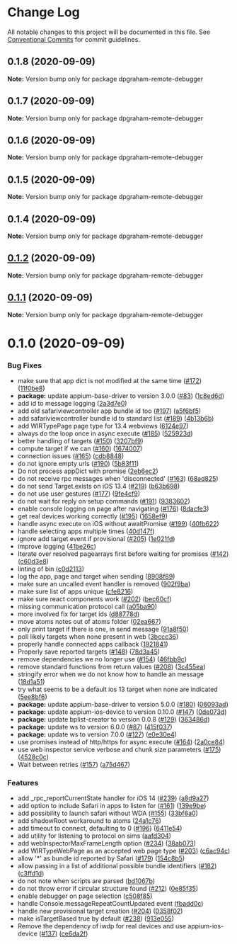 # Change Log

All notable changes to this project will be documented in this file.
See [Conventional Commits](https://conventionalcommits.org) for commit guidelines.

## 0.1.8 (2020-09-09)

**Note:** Version bump only for package dpgraham-remote-debugger





## 0.1.7 (2020-09-09)

**Note:** Version bump only for package dpgraham-remote-debugger





## 0.1.6 (2020-09-09)

**Note:** Version bump only for package dpgraham-remote-debugger





## 0.1.5 (2020-09-09)

**Note:** Version bump only for package dpgraham-remote-debugger





## 0.1.4 (2020-09-09)

**Note:** Version bump only for package dpgraham-remote-debugger





## [0.1.2](https://github.com/appium/appium-remote-debugger/compare/v0.1.1...v0.1.2) (2020-09-09)

**Note:** Version bump only for package dpgraham-remote-debugger





## [0.1.1](https://github.com/appium/appium-remote-debugger/compare/v0.1.0...v0.1.1) (2020-09-09)

**Note:** Version bump only for package dpgraham-remote-debugger





# 0.1.0 (2020-09-09)


### Bug Fixes

* make sure that app dict is not modified at the same time ([#172](https://github.com/appium/appium-remote-debugger/issues/172)) ([11f0be8](https://github.com/appium/appium-remote-debugger/commit/11f0be83152bc8b4b58ac5dbd7ad1f88b59e24f4))
* **package:** update appium-base-driver to version 3.0.0 ([#83](https://github.com/appium/appium-remote-debugger/issues/83)) ([1c8ed6d](https://github.com/appium/appium-remote-debugger/commit/1c8ed6d610c7fb32e5c7329a05346de89cce0125))
* add id to message logging ([2a3d7e0](https://github.com/appium/appium-remote-debugger/commit/2a3d7e03f0cd44f9595421be54f993ff78507aaf))
* add old safariviewcontroller app bundle id too ([#197](https://github.com/appium/appium-remote-debugger/issues/197)) ([a5f6bf5](https://github.com/appium/appium-remote-debugger/commit/a5f6bf5f3f686ae338c06f94626c3b7fea4124fc))
* add safariviewcontroller bundle id to standard list ([#189](https://github.com/appium/appium-remote-debugger/issues/189)) ([4b13b6b](https://github.com/appium/appium-remote-debugger/commit/4b13b6b4c32daf1bff5c23b979882f3985b7a90e))
* add WIRTypePage page type for 13.4 webviews ([6124e97](https://github.com/appium/appium-remote-debugger/commit/6124e979ba45d1e383ab4ec3326de20c0834f42b))
* always do the loop once in async execute ([#185](https://github.com/appium/appium-remote-debugger/issues/185)) ([525923d](https://github.com/appium/appium-remote-debugger/commit/525923df498f3a4745e5538677ba5dc4d07e7f5a))
* better handling of targets ([#150](https://github.com/appium/appium-remote-debugger/issues/150)) ([3207bf9](https://github.com/appium/appium-remote-debugger/commit/3207bf91d1f51c3ab841bb4370fd849208fab26e))
* compute target if we can ([#160](https://github.com/appium/appium-remote-debugger/issues/160)) ([1674007](https://github.com/appium/appium-remote-debugger/commit/16740076151136cb3170c0b9580f41e019b5328d))
* connection issues ([#165](https://github.com/appium/appium-remote-debugger/issues/165)) ([cdb8848](https://github.com/appium/appium-remote-debugger/commit/cdb8848cba62dababa967b6240f00a7512caedb7))
* do not ignore empty urls ([#190](https://github.com/appium/appium-remote-debugger/issues/190)) ([5b83f11](https://github.com/appium/appium-remote-debugger/commit/5b83f111f6747047bbd1f79c65e1010e55a1485a))
* Do not process appDict with promise ([2eb6ec2](https://github.com/appium/appium-remote-debugger/commit/2eb6ec2670ae4200032005ce3e625f3d1b076597))
* do not receive rpc messages when 'disconnected' ([#163](https://github.com/appium/appium-remote-debugger/issues/163)) ([68ad825](https://github.com/appium/appium-remote-debugger/commit/68ad825c5cb3b59b890fef973971bf47677976af))
* do not send Target.exists on iOS 13.4 ([#219](https://github.com/appium/appium-remote-debugger/issues/219)) ([b63b698](https://github.com/appium/appium-remote-debugger/commit/b63b698e14328391a55d4022919b20c2ee469e40))
* do not use user gestures ([#177](https://github.com/appium/appium-remote-debugger/issues/177)) ([9fe4cf9](https://github.com/appium/appium-remote-debugger/commit/9fe4cf9f8bc94b4726da44f6b1133d9929e95279))
* do not wait for reply on setup commands ([#191](https://github.com/appium/appium-remote-debugger/issues/191)) ([9383602](https://github.com/appium/appium-remote-debugger/commit/93836027751b672d01ce1f8c9209dee826192a89))
* enable console logging on page after navigating ([#176](https://github.com/appium/appium-remote-debugger/issues/176)) ([8dacfe3](https://github.com/appium/appium-remote-debugger/commit/8dacfe39a218b77c14167f4ae8e33c17bb97691b))
* get real devices working correctly ([#195](https://github.com/appium/appium-remote-debugger/issues/195)) ([1658ef9](https://github.com/appium/appium-remote-debugger/commit/1658ef9e856b0082699f2d24168d499d12f6b617))
* handle async execute on iOS without awaitPromise ([#199](https://github.com/appium/appium-remote-debugger/issues/199)) ([40fb622](https://github.com/appium/appium-remote-debugger/commit/40fb622eba5fca820636421b1d588bb99d6c6965))
* handle selecting apps multiple times ([40d147f](https://github.com/appium/appium-remote-debugger/commit/40d147f5049e112e685d1cbd5538e666286868cd))
* ignore add target event if provisional ([#205](https://github.com/appium/appium-remote-debugger/issues/205)) ([1e021fd](https://github.com/appium/appium-remote-debugger/commit/1e021fd7f9f994864b1323589b8d9fdb954c2f73))
* improve logging ([41be26c](https://github.com/appium/appium-remote-debugger/commit/41be26cd6ba0c1c50fde55c87025d3dcb2f120db))
* Iterate over resolved pagearrays first before waiting for promises ([#142](https://github.com/appium/appium-remote-debugger/issues/142)) ([c60d3e8](https://github.com/appium/appium-remote-debugger/commit/c60d3e8531dd3f14dcd4cdfc5dacb0586a38b8c5))
* linting of bin ([c0d2113](https://github.com/appium/appium-remote-debugger/commit/c0d2113fa8e5268d288006e80a1b59f76c030170))
* log the app, page and target when sending ([8908f89](https://github.com/appium/appium-remote-debugger/commit/8908f8938f8cb474b2ba5af8364c7ba9cbb16734))
* make sure an uncalled event handler is removed ([902f9ba](https://github.com/appium/appium-remote-debugger/commit/902f9ba77e02e9de42a6bc28e49be551a0b1fb46))
* make sure list of apps unique ([cfe8216](https://github.com/appium/appium-remote-debugger/commit/cfe82169271991eef0ccdcdee890e1d50539a59e))
* make sure react components work ([#202](https://github.com/appium/appium-remote-debugger/issues/202)) ([bec60cf](https://github.com/appium/appium-remote-debugger/commit/bec60cf9bc6005e97e481708431218910d77fda8))
* missing communication protocol call ([a05ba90](https://github.com/appium/appium-remote-debugger/commit/a05ba90497029654db338ba122f6a71af8a589b2))
* more involved fix for target ids ([d88778d](https://github.com/appium/appium-remote-debugger/commit/d88778db449adc948ed9e09299dc499363d392db))
* move atoms notes out of atoms folder ([02ea667](https://github.com/appium/appium-remote-debugger/commit/02ea667c2adb08d3f2d4eeee9e60202c2c25a70e))
* only print target if there is one, in send message ([91a8f50](https://github.com/appium/appium-remote-debugger/commit/91a8f50738a3ae6b27e3b7aa25eacb4c24d952f4))
* poll likely targets when none present in web ([3bccc36](https://github.com/appium/appium-remote-debugger/commit/3bccc3662e0d70f2549922068fc911baba659217))
* properly handle connected apps callback ([1921841](https://github.com/appium/appium-remote-debugger/commit/1921841755dd51beafd2824ddaa616ad9d20a6dd))
* Properly save reported targets ([#148](https://github.com/appium/appium-remote-debugger/issues/148)) ([78d3a45](https://github.com/appium/appium-remote-debugger/commit/78d3a45ca887b22a994aab232d91e282a3363b91))
* remove dependencies we no longer use ([#154](https://github.com/appium/appium-remote-debugger/issues/154)) ([46fbb9c](https://github.com/appium/appium-remote-debugger/commit/46fbb9c8e0b32f2cb580cae2c85bcaab336c205d))
* remove standard functions from return values ([#208](https://github.com/appium/appium-remote-debugger/issues/208)) ([3c455ea](https://github.com/appium/appium-remote-debugger/commit/3c455ea9eaf4b401e8206e22375a8494bbb680d4))
* stringify error when we do not know how to handle an message ([18d1a51](https://github.com/appium/appium-remote-debugger/commit/18d1a518b94b51000e98960c654c4ebad3b667be))
* try what seems to be a default ios 13 target when none are indicated ([5ee8bf6](https://github.com/appium/appium-remote-debugger/commit/5ee8bf67fe8dcb1756913f81b6ff62b7f533987d))
* **package:** update appium-base-driver to version 5.0.0 ([#180](https://github.com/appium/appium-remote-debugger/issues/180)) ([06093ad](https://github.com/appium/appium-remote-debugger/commit/06093ad14ebc78115bf4285b0969f6cbf9b043d9))
* **package:** update appium-ios-device to version 0.10.0 ([#147](https://github.com/appium/appium-remote-debugger/issues/147)) ([0de073d](https://github.com/appium/appium-remote-debugger/commit/0de073d8295207b0b9f49d47255ad4ec949574ef))
* **package:** update bplist-creator to version 0.0.8 ([#129](https://github.com/appium/appium-remote-debugger/issues/129)) ([363486d](https://github.com/appium/appium-remote-debugger/commit/363486d9c2f6923b50b6ac216e90a270c3a12785))
* **package:** update ws to version 6.0.0 ([#87](https://github.com/appium/appium-remote-debugger/issues/87)) ([415f037](https://github.com/appium/appium-remote-debugger/commit/415f03767cff6d5b2be12a8f77066907cb3cadc6))
* **package:** update ws to version 7.0.0 ([#127](https://github.com/appium/appium-remote-debugger/issues/127)) ([e0e30e4](https://github.com/appium/appium-remote-debugger/commit/e0e30e4360ec04899f67c691392bc3f35bf36924))
* use promises instead of http/https for async execute ([#164](https://github.com/appium/appium-remote-debugger/issues/164)) ([2a0ce84](https://github.com/appium/appium-remote-debugger/commit/2a0ce845b479326b6f55139d0ae53b08cc417dc6))
* use web inspector service verbose and chunk size parameters ([#175](https://github.com/appium/appium-remote-debugger/issues/175)) ([4528c0c](https://github.com/appium/appium-remote-debugger/commit/4528c0cc978f14bf6a4ab4c708ecf687773522e7))
* Wait between retries ([#157](https://github.com/appium/appium-remote-debugger/issues/157)) ([a75d467](https://github.com/appium/appium-remote-debugger/commit/a75d467e964660b43f9773abbc876199e3b2b4a2))


### Features

* add _rpc_reportCurrentState handler for iOS 14 ([#239](https://github.com/appium/appium-remote-debugger/issues/239)) ([a8d9a27](https://github.com/appium/appium-remote-debugger/commit/a8d9a27dc4f4386b0d5baaba7e9bbf4dd13a4f73))
* add option to include Safari in apps to listen for ([#161](https://github.com/appium/appium-remote-debugger/issues/161)) ([139e9be](https://github.com/appium/appium-remote-debugger/commit/139e9be387243d301dc7bf55702051ed2cde2566))
* add possibility to launch safari without WDA ([#155](https://github.com/appium/appium-remote-debugger/issues/155)) ([33bf6a0](https://github.com/appium/appium-remote-debugger/commit/33bf6a0a7c9bba692387739be154f89afa22d734))
* add shadowRoot workaround to atoms ([24a1c76](https://github.com/appium/appium-remote-debugger/commit/24a1c76562a88b03bf12e13d7bbe193ee71aff9d))
* add timeout to connect, defaulting to 0 ([#196](https://github.com/appium/appium-remote-debugger/issues/196)) ([6411e54](https://github.com/appium/appium-remote-debugger/commit/6411e549a2c606439dc8595d082b619c213bbef7))
* add utility for listening to protocol on sims ([aafd304](https://github.com/appium/appium-remote-debugger/commit/aafd304393783390576173aebd8c963de7d135b5))
* add webInspectorMaxFrameLength option ([#234](https://github.com/appium/appium-remote-debugger/issues/234)) ([38ab073](https://github.com/appium/appium-remote-debugger/commit/38ab073d3d56fd1627472bae296216ab6822b4dc))
* add WIRTypeWebPage as an accepted web page type ([#203](https://github.com/appium/appium-remote-debugger/issues/203)) ([c6ac94c](https://github.com/appium/appium-remote-debugger/commit/c6ac94c77faa828c6f06a2dcadc47045deebe7f2))
* allow '*' as bundle id reported by Safari ([#179](https://github.com/appium/appium-remote-debugger/issues/179)) ([154c8b5](https://github.com/appium/appium-remote-debugger/commit/154c8b5bbeb62923f61f34f0aaddf9b0e8d5c1f5))
* allow passing in a list of additional possible bundle identifiers ([#182](https://github.com/appium/appium-remote-debugger/issues/182)) ([c3ffd1d](https://github.com/appium/appium-remote-debugger/commit/c3ffd1df16c3e55aa11dcd52a449069e33fd7abc))
* do not note when scripts are parsed ([bd1067b](https://github.com/appium/appium-remote-debugger/commit/bd1067bb3e1ee3a1877db4589540f9278be7db5d))
* do not throw error if circular structure found ([#212](https://github.com/appium/appium-remote-debugger/issues/212)) ([0e85f35](https://github.com/appium/appium-remote-debugger/commit/0e85f352d5859df70c20664cb4745c4d810c8e33))
* enable debugger on page selection ([c508f85](https://github.com/appium/appium-remote-debugger/commit/c508f85ca384fc4c7f92032fa759960eea78cb54))
* handle Console.messageRepeatCountUpdated event ([fbadd0c](https://github.com/appium/appium-remote-debugger/commit/fbadd0cea72106ae0f7342b7c441a6443479eb4d))
* handle new provisional target creation ([#204](https://github.com/appium/appium-remote-debugger/issues/204)) ([0358f02](https://github.com/appium/appium-remote-debugger/commit/0358f029703d00d0463a529767c09114b3f561b3))
* make isTargetBased true by default ([#238](https://github.com/appium/appium-remote-debugger/issues/238)) ([913e055](https://github.com/appium/appium-remote-debugger/commit/913e055c69612a0fdf9e02cda0593cc562f0d5b2))
* Remove the dependency of iwdp for real devices and use appium-ios-device ([#137](https://github.com/appium/appium-remote-debugger/issues/137)) ([ce6da2f](https://github.com/appium/appium-remote-debugger/commit/ce6da2f101a0ac698628254a5bb05d0cead7384e))
